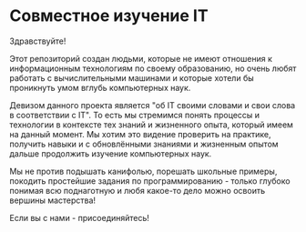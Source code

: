 # Совместное изучение IT

Здравствуйте! 

Этот репозиторий создан людьми, которые не имеют отношения к информационным технологиям по своему образованию, но очень любят работать с вычислительными машинами и которые хотели бы проникнуть умом вглубь компьютерных наук.

Девизом данного проекта является "об IT своими словами и свои слова в соответствии с IT". То есть мы стремимся понять процессы и технологии в контексте тех знаний и жизненного опыта, который имеем на данный момент. Мы хотим это видение проверить на практике, получить навыки и с обновлёнными знаниями и жизненным опытом дальше продолжить изучение компьютерных наук.

Мы не против подышать канифолью, порешать школьные примеры, покодить простейшие задания по программированию - только глубоко понимая всю поднаготную и любя какое-то дело можно освоить вершины мастерства!

Если вы с нами - присоединяйтесь!

<!---
- 👋 Hi, I’m @it-collegialis
- 👀 I’m interested in ...
- 🌱 I’m currently learning ...
- 💞️ I’m looking to collaborate on ...
- 📫 How to reach me ...
- 😄 Pronouns: ...
- ⚡ Fun fact: ...


it-collegialis/it-collegialis is a ✨ special ✨ repository because its `README.md` (this file) appears on your GitHub profile.
You can click the Preview link to take a look at your changes.
--->
